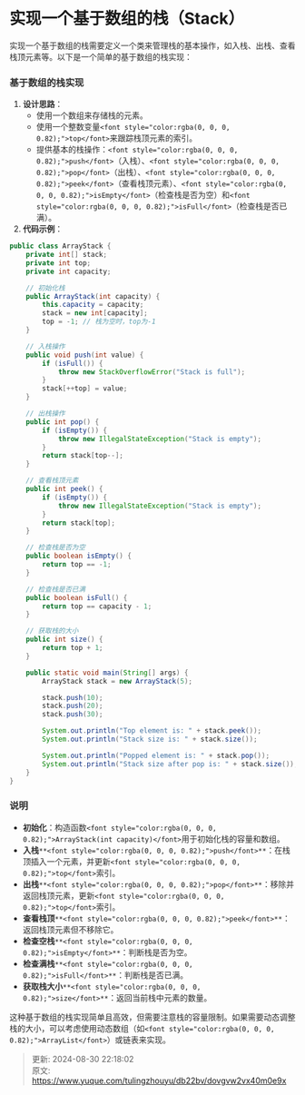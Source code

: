 # 实现一个基于数组的栈（Stack）

<font style="color:rgba(0, 0, 0, 0.82);">实现一个基于数组的栈需要定义一个类来管理栈的基本操作，如入栈、出栈、查看栈顶元素等。以下是一个简单的基于数组的栈实现：</font>

### <font style="color:rgba(0, 0, 0, 0.82);">基于数组的栈实现</font>
1. **<font style="color:rgba(0, 0, 0, 0.82);">设计思路</font>**<font style="color:rgba(0, 0, 0, 0.82);">：</font>
    - <font style="color:rgba(0, 0, 0, 0.82);">使用一个数组来存储栈的元素。</font>
    - <font style="color:rgba(0, 0, 0, 0.82);">使用一个整数变量</font>`<font style="color:rgba(0, 0, 0, 0.82);">top</font>`<font style="color:rgba(0, 0, 0, 0.82);">来跟踪栈顶元素的索引。</font>
    - <font style="color:rgba(0, 0, 0, 0.82);">提供基本的栈操作：</font>`<font style="color:rgba(0, 0, 0, 0.82);">push</font>`<font style="color:rgba(0, 0, 0, 0.82);">（入栈）、</font>`<font style="color:rgba(0, 0, 0, 0.82);">pop</font>`<font style="color:rgba(0, 0, 0, 0.82);">（出栈）、</font>`<font style="color:rgba(0, 0, 0, 0.82);">peek</font>`<font style="color:rgba(0, 0, 0, 0.82);">（查看栈顶元素）、</font>`<font style="color:rgba(0, 0, 0, 0.82);">isEmpty</font>`<font style="color:rgba(0, 0, 0, 0.82);">（检查栈是否为空）和</font>`<font style="color:rgba(0, 0, 0, 0.82);">isFull</font>`<font style="color:rgba(0, 0, 0, 0.82);">（检查栈是否已满）。</font>
2. **<font style="color:rgba(0, 0, 0, 0.82);">代码示例</font>**<font style="color:rgba(0, 0, 0, 0.82);">：</font>

```java
public class ArrayStack {  
    private int[] stack;  
    private int top;  
    private int capacity;  

    // 初始化栈  
    public ArrayStack(int capacity) {  
        this.capacity = capacity;  
        stack = new int[capacity];  
        top = -1; // 栈为空时，top为-1  
    }  

    // 入栈操作  
    public void push(int value) {  
        if (isFull()) {  
            throw new StackOverflowError("Stack is full");  
        }  
        stack[++top] = value;  
    }  

    // 出栈操作  
    public int pop() {  
        if (isEmpty()) {  
            throw new IllegalStateException("Stack is empty");  
        }  
        return stack[top--];  
    }  

    // 查看栈顶元素  
    public int peek() {  
        if (isEmpty()) {  
            throw new IllegalStateException("Stack is empty");  
        }  
        return stack[top];  
    }  

    // 检查栈是否为空  
    public boolean isEmpty() {  
        return top == -1;  
    }  

    // 检查栈是否已满  
    public boolean isFull() {  
        return top == capacity - 1;  
    }  

    // 获取栈的大小  
    public int size() {  
        return top + 1;  
    }  

    public static void main(String[] args) {  
        ArrayStack stack = new ArrayStack(5);  

        stack.push(10);  
        stack.push(20);  
        stack.push(30);  

        System.out.println("Top element is: " + stack.peek());  
        System.out.println("Stack size is: " + stack.size());  

        System.out.println("Popped element is: " + stack.pop());  
        System.out.println("Stack size after pop is: " + stack.size());  
    }  
}
```

### <font style="color:rgba(0, 0, 0, 0.82);">说明</font>
+ **<font style="color:rgba(0, 0, 0, 0.82);">初始化</font>**<font style="color:rgba(0, 0, 0, 0.82);">：构造函数</font>`<font style="color:rgba(0, 0, 0, 0.82);">ArrayStack(int capacity)</font>`<font style="color:rgba(0, 0, 0, 0.82);">用于初始化栈的容量和数组。</font>
+ **<font style="color:rgba(0, 0, 0, 0.82);">入栈</font>**`**<font style="color:rgba(0, 0, 0, 0.82);">push</font>**`<font style="color:rgba(0, 0, 0, 0.82);">：在栈顶插入一个元素，并更新</font>`<font style="color:rgba(0, 0, 0, 0.82);">top</font>`<font style="color:rgba(0, 0, 0, 0.82);">索引。</font>
+ **<font style="color:rgba(0, 0, 0, 0.82);">出栈</font>**`**<font style="color:rgba(0, 0, 0, 0.82);">pop</font>**`<font style="color:rgba(0, 0, 0, 0.82);">：移除并返回栈顶元素，更新</font>`<font style="color:rgba(0, 0, 0, 0.82);">top</font>`<font style="color:rgba(0, 0, 0, 0.82);">索引。</font>
+ **<font style="color:rgba(0, 0, 0, 0.82);">查看栈顶</font>**`**<font style="color:rgba(0, 0, 0, 0.82);">peek</font>**`<font style="color:rgba(0, 0, 0, 0.82);">：返回栈顶元素但不移除它。</font>
+ **<font style="color:rgba(0, 0, 0, 0.82);">检查空栈</font>**`**<font style="color:rgba(0, 0, 0, 0.82);">isEmpty</font>**`<font style="color:rgba(0, 0, 0, 0.82);">：判断栈是否为空。</font>
+ **<font style="color:rgba(0, 0, 0, 0.82);">检查满栈</font>**`**<font style="color:rgba(0, 0, 0, 0.82);">isFull</font>**`<font style="color:rgba(0, 0, 0, 0.82);">：判断栈是否已满。</font>
+ **<font style="color:rgba(0, 0, 0, 0.82);">获取栈大小</font>**`**<font style="color:rgba(0, 0, 0, 0.82);">size</font>**`<font style="color:rgba(0, 0, 0, 0.82);">：返回当前栈中元素的数量。</font>

<font style="color:rgba(0, 0, 0, 0.82);">这种基于数组的栈实现简单且高效，但需要注意栈的容量限制。如果需要动态调整栈的大小，可以考虑使用动态数组（如</font>`<font style="color:rgba(0, 0, 0, 0.82);">ArrayList</font>`<font style="color:rgba(0, 0, 0, 0.82);">）或链表来实现。</font>



> 更新: 2024-08-30 22:18:02  
> 原文: <https://www.yuque.com/tulingzhouyu/db22bv/dovgvw2vx40m0e9x>